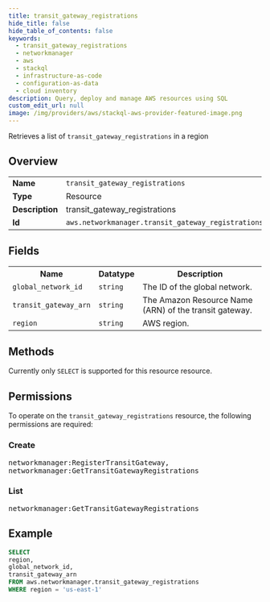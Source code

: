 ```yaml
---
title: transit_gateway_registrations
hide_title: false
hide_table_of_contents: false
keywords:
  - transit_gateway_registrations
  - networkmanager
  - aws
  - stackql
  - infrastructure-as-code
  - configuration-as-data
  - cloud inventory
description: Query, deploy and manage AWS resources using SQL
custom_edit_url: null
image: /img/providers/aws/stackql-aws-provider-featured-image.png
---
```

Retrieves a list of <code>transit_gateway_registrations</code> in a region

## Overview
<table><tbody>
<tr><td><b>Name</b></td><td><code>transit_gateway_registrations</code></td></tr>
<tr><td><b>Type</b></td><td>Resource</td></tr>
<tr><td><b>Description</b></td><td>transit_gateway_registrations</td></tr>
<tr><td><b>Id</b></td><td><code>aws.networkmanager.transit_gateway_registrations</code></td></tr>
</tbody></table>

## Fields
<table><tbody>
<tr><th>Name</th><th>Datatype</th><th>Description</th></tr>
<tr><td><code>global_network_id</code></td><td><code>string</code></td><td>The ID of the global network.</td></tr>
<tr><td><code>transit_gateway_arn</code></td><td><code>string</code></td><td>The Amazon Resource Name (ARN) of the transit gateway.</td></tr>
<tr><td><code>region</code></td><td><code>string</code></td><td>AWS region.</td></tr>

</tbody></table>

## Methods
Currently only <code>SELECT</code> is supported for this resource resource.

## Permissions

To operate on the <code>transit_gateway_registrations</code> resource, the following permissions are required:

### Create
<pre>
networkmanager:RegisterTransitGateway,
networkmanager:GetTransitGatewayRegistrations</pre>

### List
<pre>
networkmanager:GetTransitGatewayRegistrations</pre>


## Example
```sql
SELECT
region,
global_network_id,
transit_gateway_arn
FROM aws.networkmanager.transit_gateway_registrations
WHERE region = 'us-east-1'
```
